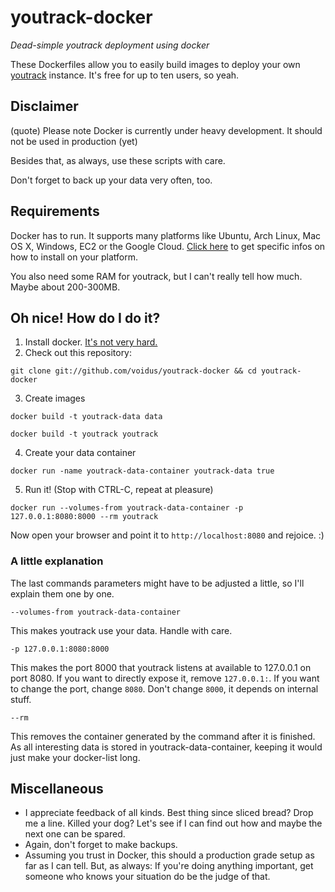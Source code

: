 # youtrack-docker
*Dead-simple youtrack deployment using docker*

These Dockerfiles allow you to easily build images to deploy your own [youtrack](http://www.jetbrains.com/youtrack/) instance.
It's free for up to ten users, so yeah.

## Disclaimer
(quote) Please note Docker is currently under heavy development. It should not be used in production (yet)

Besides that, as always, use these scripts with care.

Don't forget to back up your data very often, too.

## Requirements
Docker has to run. It supports many platforms like Ubuntu, Arch Linux, Mac OS X, Windows, EC2 or the Google Cloud.
[Click here](http://docs.docker.io/en/latest/installation/) to get specific infos on how to install on your platform.

You also need some RAM for youtrack, but I can't really tell how much. Maybe about 200-300MB.

## Oh nice! How do I do it?
1. Install docker. [It's not very hard.](http://docs.docker.io/en/latest/installation/)
2. Check out this repository:

  `git clone git://github.com/voidus/youtrack-docker && cd youtrack-docker`

3. Create images

  `docker build -t youtrack-data data`

  `docker build -t youtrack youtrack`

4. Create your data container

  `docker run -name youtrack-data-container youtrack-data true`

5. Run it! (Stop with CTRL-C, repeat at pleasure)

  `docker run --volumes-from youtrack-data-container -p 127.0.0.1:8080:8000 --rm youtrack`

Now open your browser and point it to `http://localhost:8080` and rejoice. :)

### A little explanation
The last commands parameters might have to be adjusted a little, so I'll explain them one by one.

`--volumes-from youtrack-data-container`

This makes youtrack use your data. Handle with care.

`-p 127.0.0.1:8080:8000`

This makes the port 8000 that youtrack listens at available to 127.0.0.1 on port 8080.
If you want to directly expose it, remove `127.0.0.1:`. If you want to change the port, change `8080`. Don't change
`8000`, it depends on internal stuff.

`--rm`

This removes the container generated by the command after it is finished. As all interesting data is stored in
youtrack-data-container, keeping it would just make your docker-list long.

## Miscellaneous
* I appreciate feedback of all kinds. Best thing since sliced bread? Drop me a line. Killed your dog? Let's see if I can
  find out how and maybe the next one can be spared.
* Again, don't forget to make backups.
* Assuming you trust in Docker, this should a production grade setup as far as I can tell.
  But, as always: If you're doing anything important, get someone who knows your situation do be the judge of that.
